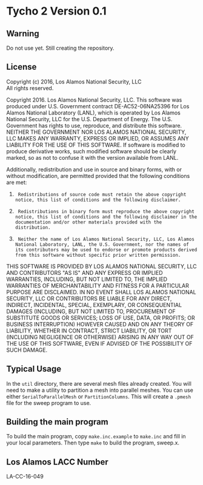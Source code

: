 # Tycho 2 Version 0.1


## Warning
Do not use yet.
Still creating the repository.

## License

Copyright (c) 2016, Los Alamos National Security, LLC  
All rights reserved.

Copyright 2016. Los Alamos National Security, LLC. This software was produced under U.S. Government contract DE-AC52-06NA25396 for Los Alamos National Laboratory (LANL), which is operated by Los Alamos National Security, LLC for the U.S. Department of Energy. The U.S. Government has rights to use, reproduce, and distribute this software.  NEITHER THE GOVERNMENT NOR LOS ALAMOS NATIONAL SECURITY, LLC MAKES ANY WARRANTY, EXPRESS OR IMPLIED, OR ASSUMES ANY LIABILITY FOR THE USE OF THIS SOFTWARE.  If software is modified to produce derivative works, such modified software should be clearly marked, so as not to confuse it with the version available from LANL.

Additionally, redistribution and use in source and binary forms, with or without modification, are permitted provided that the following conditions are met:  
1.      Redistributions of source code must retain the above copyright notice, this list of conditions and the following disclaimer.  
2.      Redistributions in binary form must reproduce the above copyright notice, this list of conditions and the following disclaimer in the documentation and/or other materials provided with the distribution.  
3.      Neither the name of Los Alamos National Security, LLC, Los Alamos National Laboratory, LANL, the U.S. Government, nor the names of its contributors may be used to endorse or promote products derived from this software without specific prior written permission.

THIS SOFTWARE IS PROVIDED BY LOS ALAMOS NATIONAL SECURITY, LLC AND CONTRIBUTORS "AS IS" AND ANY EXPRESS OR IMPLIED WARRANTIES, INCLUDING, BUT NOT LIMITED TO, THE IMPLIED WARRANTIES OF MERCHANTABILITY AND FITNESS FOR A PARTICULAR PURPOSE ARE DISCLAIMED. IN NO EVENT SHALL LOS ALAMOS NATIONAL SECURITY, LLC OR CONTRIBUTORS BE LIABLE FOR ANY DIRECT, INDIRECT, INCIDENTAL, SPECIAL, EXEMPLARY, OR CONSEQUENTIAL DAMAGES (INCLUDING, BUT NOT LIMITED TO, PROCUREMENT OF SUBSTITUTE GOODS OR SERVICES; LOSS OF USE, DATA, OR PROFITS; OR BUSINESS INTERRUPTION) HOWEVER CAUSED AND ON ANY THEORY OF LIABILITY, WHETHER IN CONTRACT, STRICT LIABILITY, OR TORT (INCLUDING NEGLIGENCE OR OTHERWISE) ARISING IN ANY WAY OUT OF THE USE OF THIS SOFTWARE, EVEN IF ADVISED OF THE POSSIBILITY OF SUCH DAMAGE.

## Typical Usage

In the `util` directory, there are several mesh files already created.
You will need to make a utility to partition a mesh into parallel meshes.
You can use either `SerialToParallelMesh` or `PartitionColumns`.
This will create a `.pmesh` file for the sweep program to use.

## Building the main program

To build the main program, copy `make.inc.example` to `make.inc` and fill in your local parameters.
Then type `make` to build the program, sweep.x.


## Los Alamos LACC Number
LA-CC-16-049
